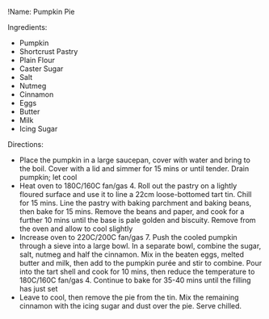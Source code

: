 !Name: Pumpkin Pie

Ingredients:
- Pumpkin
- Shortcrust Pastry
- Plain Flour
- Caster Sugar
- Salt
- Nutmeg
- Cinnamon
- Eggs
- Butter
- Milk
- Icing Sugar

Directions:
- Place the pumpkin in a large saucepan, cover with water and bring to the boil. Cover with a lid and simmer for 15 mins or until tender. Drain pumpkin; let cool
- Heat oven to 180C/160C fan/gas 4. Roll out the pastry on a lightly floured surface and use it to line a 22cm loose-bottomed tart tin. Chill for 15 mins. Line the pastry with baking parchment and baking beans, then bake for 15 mins. Remove the beans and paper, and cook for a further 10 mins until the base is pale golden and biscuity. Remove from the oven and allow to cool slightly
- Increase oven to 220C/200C fan/gas 7. Push the cooled pumpkin through a sieve into a large bowl. In a separate bowl, combine the sugar, salt, nutmeg and half the cinnamon. Mix in the beaten eggs, melted butter and milk, then add to the pumpkin purée and stir to combine. Pour into the tart shell and cook for 10 mins, then reduce the temperature to 180C/160C fan/gas 4. Continue to bake for 35-40 mins until the filling has just set
- Leave to cool, then remove the pie from the tin. Mix the remaining cinnamon with the icing sugar and dust over the pie. Serve chilled.
